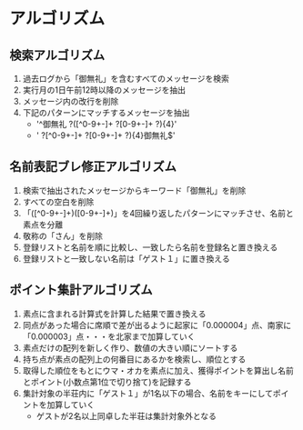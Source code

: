 # アルゴリズム

## 検索アルゴリズム
1. 過去ログから「御無礼」を含むすべてのメッセージを検索
2. 実行月の1日午前12時以降のメッセージを抽出
3. メッセージ内の改行を削除
4. 下記のパターンにマッチするメッセージを抽出
   - '^御無礼 ?([^0-9+-]+ ?[0-9+-]+ ?){4}'
   - ' ?[^0-9+-]+ ?[0-9+-]+ ?){4}御無礼$'

## 名前表記ブレ修正アルゴリズム
1. 検索で抽出されたメッセージからキーワード「御無礼」を削除
2. すべての空白を削除
3. 「([^0-9+-]+)([0-9+-]+)」を4回繰り返したパターンにマッチさせ、名前と素点を分離
4. 敬称の「さん」を削除
5. 登録リストと名前を順に比較し、一致したら名前を登録名と置き換える
6. 登録リストと一致しない名前は「ゲスト１」に置き換える

## ポイント集計アルゴリズム
1. 素点に含まれる計算式を計算した結果で置き換える
2. 同点があった場合に席順で差が出るように起家に「0.000004」点、南家に「0.000003」点・・・を北家まで加算していく
3. 素点だけの配列を新しく作り、数値の大きい順にソートする
4. 持ち点が素点の配列上の何番目にあるかを検索し、順位とする
5. 取得した順位をもとにウマ・オカを素点に加え、獲得ポイントを算出し名前とポイント(小数点第1位で切り捨て)を記録する
6. 集計対象の半荘内に「ゲスト１」が1名以下の場合、名前をキーにしてポイントを加算していく
   - ゲストが2名以上同卓した半荘は集計対象外となる

